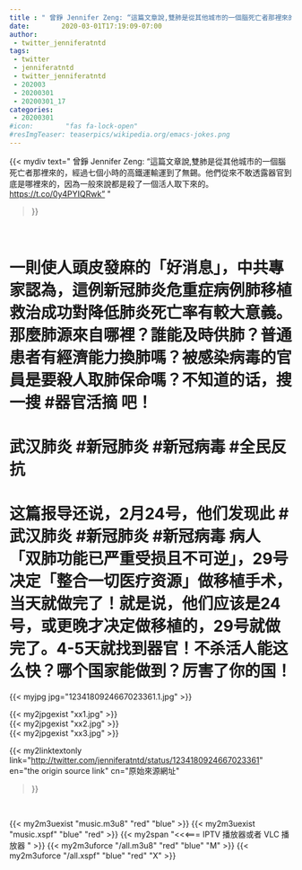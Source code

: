 ```yaml
---
title : " 曾錚 Jennifer Zeng: “這篇文章說,雙肺是從其他城市的一個腦死亡者那裡來的，經過七個小時的高鐵運輸運到了無錫。他們從來不敢透露器官到底是哪裡來的，因為一般來說都是殺了一個活人取下來的。 https://t.co/0y4PYIQRwk”  "
date:        2020-03-01T17:19:09-07:00
author:
 - twitter_jenniferatntd
tags:
 - twitter
 - jenniferatntd
 - twitter_jenniferatntd
 - 202003
 - 20200301
 - 20200301_17
categories:
 - 20200301
#icon:        "fas fa-lock-open"
#resImgTeaser: teaserpics/wikipedia.org/emacs-jokes.png
---
```


{{< mydiv text=" 曾錚 Jennifer Zeng: “這篇文章說,雙肺是從其他城市的一個腦死亡者那裡來的，經過七個小時的高鐵運輸運到了無錫。他們從來不敢透露器官到底是哪裡來的，因為一般來說都是殺了一個活人取下來的。 https://t.co/0y4PYIQRwk”  "
>}}
<br>

# 一則使人頭皮發麻的「好消息」，中共專家認為，這例新冠肺炎危重症病例肺移植救治成功對降低肺炎死亡率有較大意義。那麼肺源來自哪裡？誰能及時供肺？普通患者有經濟能力換肺嗎？被感染病毒的官員是要殺人取肺保命嗎？不知道的话，搜一搜 #器官活摘 吧！

# 武汉肺炎 #新冠肺炎 #新冠病毒  #全民反抗

# 这篇报导还说，2月24号，他们发现此 #武汉肺炎 #新冠肺炎 #新冠病毒 病人「双肺功能已严重受损且不可逆」，29号决定「整合一切医疗资源」做移植手术，当天就做完了！就是说，他们应该是24号，或更晚才决定做移植的，29号就做完了。4-5天就找到器官！不杀活人能这么快？哪个国家能做到？厉害了你的国！

 {{< myjpg jpg="1234180924667023361.1.jpg" >}}<br> 

{{< my2jpgexist "xx1.jpg" >}}<br>
{{< my2jpgexist "xx2.jpg" >}}<br>
{{< my2jpgexist "xx3.jpg" >}}<br>


{{< my2linktextonly link="http://twitter.com/jenniferatntd/status/1234180924667023361"
en="the origin source link" cn="原始來源網址"
>}}


<br>

{{< my2m3uexist "music.m3u8" "red"  "blue" >}} {{< my2m3uexist "music.xspf" "blue" "red"  >}} {{< my2span "<<<=== IPTV 播放器或者 VLC 播放器 " >}} {{< my2m3uforce "/all.m3u8" "red"  "blue" "M" >}} {{< my2m3uforce "/all.xspf" "blue" "red"  "X" >}} 
